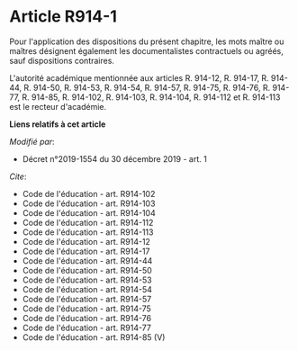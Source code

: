 # Article R914-1

Pour l'application des dispositions du présent chapitre, les mots maître ou maîtres désignent également les documentalistes
contractuels ou agréés, sauf dispositions contraires. 

L'autorité académique mentionnée aux articles R. 914-12, R. 914-17, R. 914-44, R. 914-50, R. 914-53, R. 914-54, R. 914-57, R.
914-75, R. 914-76, R. 914-77, R. 914-85, R. 914-102, R. 914-103, R. 914-104, R. 914-112 et R. 914-113 est le recteur
d'académie.

**Liens relatifs à cet article**

_Modifié par_:

  - Décret n°2019-1554 du 30 décembre 2019 - art. 1

_Cite_:

  - Code de l'éducation - art. R914-102
  - Code de l'éducation - art. R914-103
  - Code de l'éducation - art. R914-104
  - Code de l'éducation - art. R914-112
  - Code de l'éducation - art. R914-113
  - Code de l'éducation - art. R914-12
  - Code de l'éducation - art. R914-17
  - Code de l'éducation - art. R914-44
  - Code de l'éducation - art. R914-50
  - Code de l'éducation - art. R914-53
  - Code de l'éducation - art. R914-54
  - Code de l'éducation - art. R914-57
  - Code de l'éducation - art. R914-75
  - Code de l'éducation - art. R914-76
  - Code de l'éducation - art. R914-77
  - Code de l'éducation - art. R914-85 (V)
